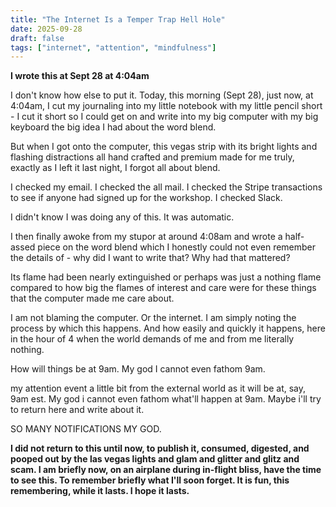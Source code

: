 ```yaml
---
title: "The Internet Is a Temper Trap Hell Hole"
date: 2025-09-28
draft: false
tags: ["internet", "attention", "mindfulness"]
---
```


**I wrote this at Sept 28 at 4:04am**

I don't know how else to put it. Today, this morning (Sept 28), just now, at 4:04am, I cut my journaling into my little notebook with my little pencil short - I cut it short so I could get on and write into my big computer with my big keyboard the big idea I had about the word blend.

But when I got onto the computer, this vegas strip with its bright lights and flashing distractions all hand crafted and premium made for me truly, exactly as I left it last night, I forgot all about blend.

I checked my email.
I checked the all mail.
I checked the Stripe transactions to see if anyone had signed up for the workshop.
I checked Slack.

I didn't know I was doing any of this.
It was automatic.

I then finally awoke from my stupor at around 4:08am and wrote a half-assed piece on the word blend which I honestly could not even remember the details of - why did I want to write that? Why had that mattered?

Its flame had been nearly extinguished or perhaps was just a nothing flame compared to how big the flames of interest and care were for these things that the computer made me care about.

I am not blaming the computer. Or the internet. I am simply noting the process by which this happens. And how easily and quickly it happens, here in the hour of 4 when the world demands of me and from me literally nothing.

How will things be at 9am. My god I cannot even fathom 9am.

my attention event a little bit from the external world as it will be at, say, 9am est. My god i cannot even fathom what'll happen at 9am.
Maybe i'll try to return here and write about it.

SO MANY NOTIFICATIONS MY GOD.

**I did not return to this until now, to publish it, consumed, digested, and pooped out by the las vegas lights and glam and glitter and glitz and scam. I am briefly now, on an airplane during in-flight bliss, have the time to see this. To remember briefly what I'll soon forget. It is fun, this remembering, while it lasts. I hope it lasts.**
